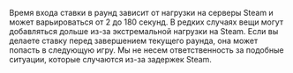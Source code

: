 Время входа ставки в раунд зависит от нагрузки на серверы Steam и может варьироваться от 2 до 180 секунд. В редких случаях вещи могут добавляться дольше из-за экстремальной нагрузки на Steam.
Если вы делаете ставку перед завершением текущего раунда, она может попасть в следующую игру. Мы не несем ответственность за подобные ситуации, которые случаются из-за задержек Steam.